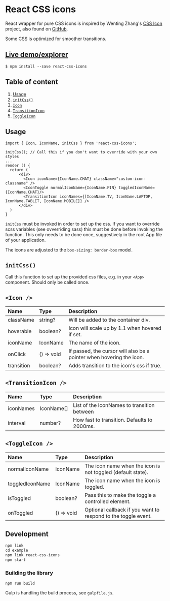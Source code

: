 # React CSS icons
 
React wrapper for pure CSS icons is inspired by Wenting Zhang's [CSS Icon](https://cssicon.space/#/) 
project, also found on [GitHub](https://github.com/wentin/cssicon).

Some CSS is optimized for smoother transitions.
 
## [Live demo/explorer](https://petterive.github.io/react-css-icons/)

`$ npm install --save react-css-icons`

## Table of content
1. [Usage](#Usage)
1. [`initCss()`](#initcss)
1. [`Icon`](#`icon-`)
1. [`TransitionIcon`](#transitionicon-)
1. [`ToggleIcon`](#toggleicon-)


## Usage
```
import { Icon, IconName, initCss } from 'react-css-icons';
 
initCss(); // Call this if you don't want to override with your own styles
...
render () {
  return (
      <div>
        <Icon iconName={IconName.CHAT} className="custom-icon-classname" />
        <IconToggle normalIconName={IconName.PIN} toggledIconName={IconName.CHAT}/>
        <TransitionIcon iconNames={[IconName.TV, IconName.LAPTOP, IconName.TABLET, IconName.MOBILE]} />
      </div>
  )
}
```

`initCss` must be invoked in order to set up the css. If you want to override scss variables 
(see ovverriding sass) this must be done before invoking the function. This only needs to be done once,
suggestively in the root App file of your application.

The icons are adjusted to the `box-sizing: border-box` model.

## `initCss()`
Call this function to set up the provided css files, e.g. in your `<App>` component. Should only be called
once.

## `<Icon />`
Name        | Type          | Description
:---        | :---          | :---
className   | string?       | Will be added to the container div.
hoverable   | boolean?      | Icon will scale up by 1.1 when hovered if set.
iconName    | IconName      | The name of the icon.
onClick     | () => void    | If passed, the cursor will also be a pointer when hovering the icon.
transition  | boolean?      | Adds transition to the icon's css if true.

## `<TransitionIcon />`
Name        | Type          | Description
:---        | :---          | :---
iconNames   | IconName[]    | List of the IconNames to transition between
interval    | number?       | How fast to transition. Defaults to 2000ms.

## `<ToggleIcon />`
Name            | Type          | Description
:---            | :---          | :---
normalIconName  | IconName      | The icon name when the icon is not toggled (default state).
toggledIconName | IconName      | The icon name when the icon is toggled.
isToggled       | boolean?      | Pass this to make the toggle a controlled element.
onToggled       | () => void    | Optional callback if you want to respond to the toggle event. 


## Development
```typescript
npm link
cd example
npm link react-css-icons
npm start
```

### Building the library
`npm run build`

Gulp is handling the build process, see `gulpfile.js`.